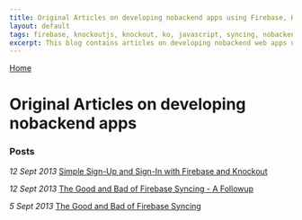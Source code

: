 ```yaml
---
title: Original Articles on developing nobackend apps using Firebase, Knockout, PouchDB and Twitter Bootstrap
layout: default
tags: firebase, knockoutjs, knockout, ko, javascript, syncing, nobackend, pouchdb, bootstrap, html5, css3, angular, ember, backbone, backendless
excerpt: This blog contains articles on developing nobackend web apps using new services like firebase, PouchDB, knockout, ember, angular and bootstrap. A backend server is no longer required. You can create full web apps with just plain simple javascript. Node, npm, server side js is a thing of the past.
---
```

[Home](http://nigelkelly.github.io)

# Original Articles on developing nobackend apps

### Posts

*12 Sept 2013* [Simple Sign-Up and Sign-In with Firebase and Knockout](http://nigelkelly.github.io/simple-signup-and-signin-with-firebase-and-knockout.html)

*12 Sept 2013* [The Good and Bad of Firebase Syncing - A Followup](http://nigelkelly.github.io/the-good-and-bad-parts-of-firebase-syncing-part2.html)

*5 Sept 2013* [The Good and Bad of Firebase Syncing](http://nigelkelly.github.io/the-good-and-bad-parts-of-firebase-syncing-part1.html)

<!--
*12 Sept 2013* [Firebase Syncing the RESTful way](http://nigelkelly.github.io/)
*12 Sept 2013* [Firebase .on() Vs .once()](http://nigelkelly.github.io/)
*12 Sept 2013* [Real time syncing with PouchDB](http://nigelkelly.github.io/)
*12 Sept 2013* [King of real time syncing: Firebase Vs PouchDB](http://nigelkelly.github.io/)
*12 Sept 2013* [Email Collection App with Firebase and Knockout](http://nigelkelly.github.io/)
*12 Sept 2013* [Sortable Task Manager with Firebase and Knockout](http://nigelkelly.github.io/)
*12 Sept 2013* [Sortable Kanban with Firebase and Knockout](http://nigelkelly.github.io/)
*12 Sept 2013* [User Sign Up and Sign On with Firebase and Knockout](http://nigelkelly.github.io/)
*12 Sept 2013* [Knockoutjs - Communications and messaging between multiple View Models](http://nigelkelly.github.io/)
-->